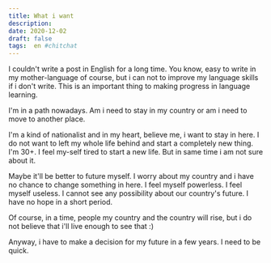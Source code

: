 ```yaml
---
title: What i want
description:
date: 2020-12-02 
draft: false
tags:  en #chitchat
---
```



I couldn't write a post in English for a long time. You know, easy to write in my mother-language of course, but i can not to improve my language skills if i don't write. This is an important thing to making progress in language learning. 

I'm in a path nowadays. Am i need to stay in my country or am i need to move to another place. 

I'm a kind of nationalist and in my heart, believe me, i want to stay in here. I do not want to left my whole life behind and start a completely new thing. I'm 30+. I feel my-self tired to start a new life. But in same time i am not sure about it. 

Maybe it'll be better to future myself. I worry about my country and i have no chance to change something in here. I feel myself powerless. I feel myself useless. I cannot see any possibility about our country's future. I have no hope in a short period.

Of course, in a time, people my country and the country will rise, but i do not believe that i'll live enough to see that :) 

Anyway, i have to make a decision for my future in a few years. I need to be quick. 

